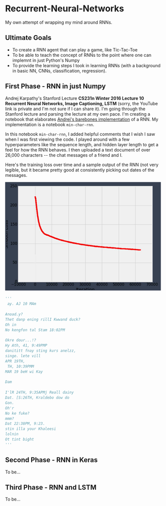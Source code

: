 # Recurrent-Neural-Networks
My own attempt of wrapping my mind around RNNs.

## Ultimate Goals
* To create a RNN agent that can play a game, like Tic-Tac-Toe
* To be able to teach the concept of RNNs to the point where one can implemnt in just Python's Numpy
* To provide the learning steps I took in learning RNNs (with a background in basic NN, CNNs, classification, regression).

## First Phase - RNN in just Numpy
Andrej Karpathy's Stanford Lecture **CS231n Winter 2016 Lecture 10 Recurrent Neural Networks, Image Captioning, LSTM** (sorry, the YouTube link is private and I'm not sure if I can share it).
I'm going through the Stanford lecture and parsing the lecture at my own pace. I'm creating a notebook that elaborates [Andrej's barebones implementation](https://gist.github.com/karpathy/d4dee566867f8291f086) of a RNN. My implementation is a notebook `min-char-rnn`.

In this notebook `min-char-rnn`, I added helpful comments that I wish I saw when I was first viewing the code. I played around with a few hyperparameters like the sequence length, and hidden layer length to get a feel for how the RNN behaves. I then uploaded a text document of over 26,000 characters -- the chat messages of a friend and I.

Here's the training loss over time and a sample output of the RNN (not very legible, but it became pretty good at consistently picking out dates of the messages.

![loss-graph](https://github.com/JLee21/Recurrent-Neural-Networks/blob/master/img/loss-graph.JPG)

```python
'''
 ay. AJ 10 MAm

Anoad.y?
Thet danp ening rillI Kwwand duck?
Oh in
No kengfon tal Stam 18:02PM

Okre dour...!?
Hy Ath, 41, 9:49PMP
danititt fnay sting kurs anelzz,
singe. lete vill
APR 19TH, 
 TH, 10:39PMM
MAR 19 beH wi Kay

Dam

I'lR 24TH, 9:35APMj Reall dainy
Dat. [S:26TH, Kraldebo dow do
Gon.
Oh'r
No ke fuke?
mmm?
Dat 22:38PM, 9:23.
stin illa your Khaleesi
lolnin
Ot tint bight
'''
```

## Second Phase - RNN in Keras
To be...

## Third Phase - RNN and LSTM
To be...
